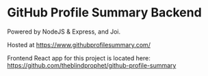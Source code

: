 # GitHub Profile Summary Backend
Powered by NodeJS & Express, and Joi.

Hosted at https://www.githubprofilesummary.com/

Frontend React app for this project is located here: https://github.com/theblindprophet/github-profile-summary